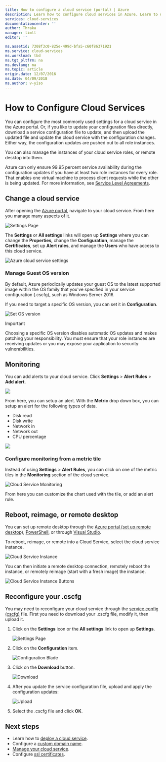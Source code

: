 ```yaml
---
title: How to configure a cloud service (portal) | Azure
description: Learn how to configure cloud services in Azure. Learn to update the cloud service configuration and configure remote access to role instances. These examples use the Azure portal.
services: cloud-services
documentationcenter: ''
author: Thraka
manager: timlt
editor: ''

ms.assetid: 7308f3c0-825e-499d-bfa5-c60f86371921
ms.service: cloud-services
ms.workload: tbd
ms.tgt_pltfrm: na
ms.devlang: na
ms.topic: article
origin.date: 12/07/2016
ms.date: 04/09/2018
ms.author: v-yiso
---
```


# How to Configure Cloud Services
You can configure the most commonly used settings for a cloud service in the Azure portal. Or, if you like to update your configuration files directly, download a service configuration file to update, and then upload the updated file and update the cloud service with the configuration changes. Either way, the configuration updates are pushed out to all role instances.

You can also manage the instances of your cloud service roles, or remote desktop into them.

Azure can only ensure 99.95 percent service availability during the configuration updates if you have at least two role instances for every role. That enables one virtual machine to process client requests while the other is being updated. For more information, see [Service Level Agreements](https://www.azure.cn/support/legal/sla).

## Change a cloud service

After opening the [Azure portal](https://portal.azure.cn), navigate to your cloud service. From here you manage many aspects of it. 

![Settings Page](./media/cloud-services-how-to-configure-portal/cloud-service.png)

The **Settings** or **All settings** links will open up **Settings** where you can change the **Properties**, change the **Configuration**, manage the **Certificates**, set up **Alert rules**, and manage the **Users** who have access to this cloud service.

![Azure cloud service settings](./media/cloud-services-how-to-configure-portal/cs-settings-blade.png)

### Manage Guest OS version

By default, Azure periodically updates your guest OS to the latest supported image within the OS family that you've specified in your service configuration (.cscfg), such as Windows Server 2016.

If you need to target a specific OS version, you can set it in **Configuration**.

![Set OS version](./media/cloud-services-how-to-configure-portal/cs-settings-config-guestosversion.png)


>[!IMPORTANT]
> Choosing a specific OS version disables automatic OS updates and makes patching your responsibility. You must ensure that your role instances are receiving updates or you may expose your application to security vulnerabilities.

## Monitoring

You can add alerts to your cloud service. Click **Settings** > **Alert Rules** > **Add alert**. 

![](./media/cloud-services-how-to-configure-portal/cs-alerts.png)

From here, you can setup an alert. With the **Metric** drop down box, you can setup an alert for the following types of data.

- Disk read
- Disk write
- Network in
- Network out
- CPU percentage 

![](./media/cloud-services-how-to-configure-portal/cs-alert-item.png)

### Configure monitoring from a metric tile

Instead of using **Settings** > **Alert Rules**, you can click on one of the metric tiles in the **Monitoring** section of the cloud service.

![Cloud Service Monitoring](./media/cloud-services-how-to-configure-portal/cs-monitoring.png)

From here you can customize the chart used with the tile, or add an alert rule.

## Reboot, reimage, or remote desktop

You can set up remote desktop through the [Azure portal (set up remote desktop)](cloud-services-role-enable-remote-desktop-new-portal.md), [PowerShell](cloud-services-role-enable-remote-desktop-powershell.md), or through [Visual Studio](cloud-services-role-enable-remote-desktop-visual-studio.md).

To reboot, reimage, or remote into a Cloud Service, select the cloud service instance.

![Cloud Service Instance](./media/cloud-services-how-to-configure-portal/cs-instance.png)

You can then initiate a remote desktop connection, remotely reboot the instance, or remotely reimage (start with a fresh image) the instance.

![Cloud Service Instance Buttons](./media/cloud-services-how-to-configure-portal/cs-instance-buttons.png)

## Reconfigure your .cscfg
You may need to reconfigure your cloud service through the [service config (cscfg)](./cloud-services-model-and-package.md#cscfg) file. First you need to download your .cscfg file, modify it, then upload it.

1. Click on the **Settings** icon or the **All settings** link to open up **Settings**.

    ![Settings Page](./media/cloud-services-how-to-configure-portal/cloud-service.png)
2. Click on the **Configuration** item.

    ![Configuration Blade](./media/cloud-services-how-to-configure-portal/cs-settings-config.png)
3. Click on the **Download** button.

    ![Download](./media/cloud-services-how-to-configure-portal/cs-settings-config-panel-download.png)
4. After you update the service configuration file, upload and apply the configuration updates:

    ![Upload](./media/cloud-services-how-to-configure-portal/cs-settings-config-panel-upload.png)
5. Select the .cscfg file and click **OK**.

## Next steps

* Learn how to [deploy a cloud service](./cloud-services-how-to-create-deploy-portal.md).
* Configure a [custom domain name](./cloud-services-custom-domain-name-portal.md).
* [Manage your cloud service](./cloud-services-how-to-manage-portal.md).
* Configure [ssl certificates](./cloud-services-configure-ssl-certificate-portal.md).